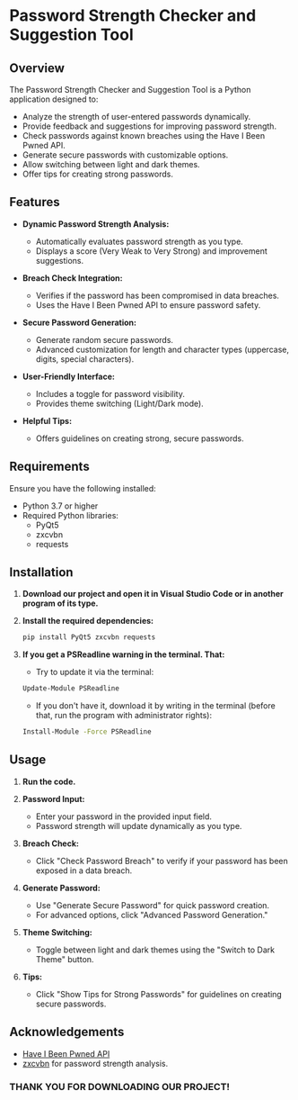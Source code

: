 # Password Strength Checker and Suggestion Tool

## Overview
The Password Strength Checker and Suggestion Tool is a Python application designed to:
- Analyze the strength of user-entered passwords dynamically.
- Provide feedback and suggestions for improving password strength.
- Check passwords against known breaches using the Have I Been Pwned API.
- Generate secure passwords with customizable options.
- Allow switching between light and dark themes.
- Offer tips for creating strong passwords.

## Features
- **Dynamic Password Strength Analysis:**
  - Automatically evaluates password strength as you type.
  - Displays a score (Very Weak to Very Strong) and improvement suggestions.

- **Breach Check Integration:**
  - Verifies if the password has been compromised in data breaches.
  - Uses the Have I Been Pwned API to ensure password safety.

- **Secure Password Generation:**
  - Generate random secure passwords.
  - Advanced customization for length and character types (uppercase, digits, special characters).

- **User-Friendly Interface:**
  - Includes a toggle for password visibility.
  - Provides theme switching (Light/Dark mode).

- **Helpful Tips:**
  - Offers guidelines on creating strong, secure passwords.

## Requirements
Ensure you have the following installed:
- Python 3.7 or higher
- Required Python libraries:
  - PyQt5
  - zxcvbn
  - requests

## Installation
1. **Download our project and open it in Visual Studio Code or in another program of its type.**

2. **Install the required dependencies:**
   ```bash
   pip install PyQt5 zxcvbn requests
   ```

3. **If you get a PSReadline warning in the terminal. That:**
    - Try to update it via the terminal:
    ```bash
    Update-Module PSReadline
    ```
    - If you don't have it, download it by writing in the terminal (before that, run the program with administrator rights): 
    ```bash
    Install-Module -Force PSReadline 
    ```
## Usage
1. **Run the code.**

2. **Password Input:**
   - Enter your password in the provided input field.
   - Password strength will update dynamically as you type.

3. **Breach Check:**
   - Click "Check Password Breach" to verify if your password has been exposed in a data breach.

4. **Generate Password:**
   - Use "Generate Secure Password" for quick password creation.
   - For advanced options, click "Advanced Password Generation."

5. **Theme Switching:**
   - Toggle between light and dark themes using the "Switch to Dark Theme" button.

6. **Tips:**
   - Click "Show Tips for Strong Passwords" for guidelines on creating secure passwords.

## Acknowledgements
- [Have I Been Pwned API](https://haveibeenpwned.com/API/v3)
- [zxcvbn](https://github.com/dropbox/zxcvbn) for password strength analysis.

### THANK YOU FOR DOWNLOADING OUR PROJECT!